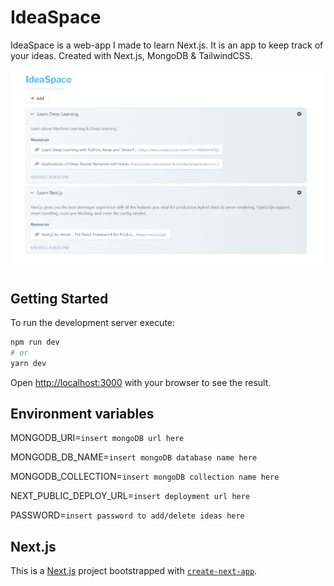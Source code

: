 
# IdeaSpace
IdeaSpace is a web-app I made to learn Next.js. It is an app to keep track of your ideas. Created with Next.js, MongoDB & TailwindCSS.

![IdeaSpace](SS1.png)

## Getting Started

To run the development server execute:

```bash
npm run dev
# or
yarn dev
```

Open [http://localhost:3000](http://localhost:3000) with your browser to see the result.

## Environment variables

MONGODB_URI=`insert mongoDB url here`
  
MONGODB_DB_NAME=`insert mongoDB database name here`

MONGODB_COLLECTION=`insert mongoDB collection name here`

NEXT_PUBLIC_DEPLOY_URL=`insert deployment url here`

PASSWORD=`insert password to add/delete ideas here`


## Next.js

This is a [Next.js](https://nextjs.org/) project bootstrapped with [`create-next-app`](https://github.com/vercel/next.js/tree/canary/packages/create-next-app).